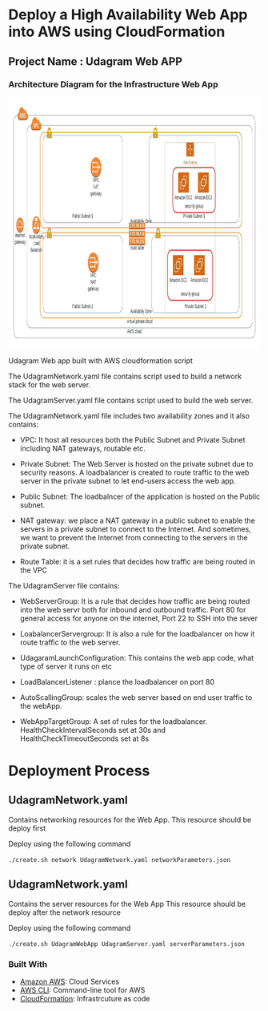 <h1>Deploy a High Availability Web App into AWS using CloudFormation</h1>

<h2>Project Name : Udagram Web APP</h2>

<h3>Architecture Diagram for the Infrastructure Web App</h3> 

<img src="ArchitectureDiagram.jpeg" alt="Infrastructure Diagram for the WebAPP" width="800" height="500">


<p>Udagram Web app  built with AWS cloudformation script </p>

<p>The UdagramNetwork.yaml file contains script used to build a network stack for the web server.</p>

<p>The UdagramServer.yaml file contains script used to build the web server.</p>

<p> The UdagramNetwork.yaml file includes two availability zones and it also contains:  </p>

- VPC: It host all resources both the Public Subnet and Private Subnet including NAT gateways, routable etc.

- Private Subnet: The Web Server is hosted on the private subnet due to security reasons. A loadbalancer is created to route traffic to the web server in the private subnet to let end-users access the web app.

- Public Subnet: The loadbalncer of the application is hosted on the Public subnet.

- NAT gateway: we place a NAT gateway in a public subnet to enable the servers in a private subnet to connect to the Internet. And sometimes, we want to prevent the Internet from connecting to the servers in the private subnet.

- Route Table: it is a set rules that decides how traffic are being routed in the VPC

 
<p> The UdagramServer file contains:</p>

- WebServerGroup: It is a rule that decides how traffic are being routed into the web servr both for inbound and outbound traffic. Port 80 for general access for anyone on the internet, Port 22 to SSH into the sever

- LoabalancerServergroup: It is also a rule for the loadbalancer on how it route traffic to the web server.


- UdagaramLaunchConfiguration: This contains the web app code, what type of server it runs on etc

- LoadBalancerListener : plance the loadbalancer on port 80

- AutoScallingGroup: scales the web server based on end user traffic to the webApp.

- WebAppTargetGroup: A set of rules for the loadbalancer. HealthCheckIntervalSeconds set at 30s and  
  HealthCheckTimeoutSeconds set at 8s


<h1>Deployment Process </h1>


<h2>UdagramNetwork.yaml</h2>

Contains networking resources for the Web App.
This resource should be deploy first

Deploy using the following command

`./create.sh network UdagramNetwork.yaml networkParameters.json` 




<h2>UdagramNetwork.yaml</h2>

Contains the server resources for the Web App
This resource should be deploy after the network resource

Deploy using the following command

`./create.sh UdagramWebApp UdagramServer.yaml serverParameters.json` 

<h3>Built With</h3>

- <a href="https://aws.amazon.com/">Amazon AWS</a>: Cloud Services
- <a href="https://aws.amazon.com/cli/">AWS CLI</a>: Command-line tool for AWS
- <a href="https://aws.amazon.com/cloudformation/">CloudFormation</a>: Infrastrcuture as code


